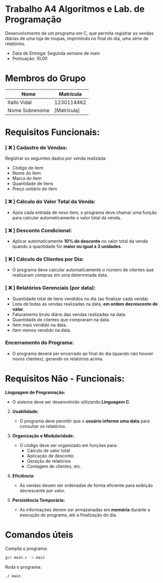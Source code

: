 # Trabalho A4 Algoritmos e Lab. de Programação
Desenvolvimento de um programa em C, que permita registrar as vendas diárias de uma loja de
roupas, imprimindo no final do dia, uma série de relatórios. 

- Data de Entrega: Segunda semana de maio
- Pontuação: 10,00

# Membros do Grupo

| Nome              | Matrícula      |
|-------------------|----------------|
| Itallo Vidal      | 1230114462    |
| Nome Sobrenome    | [Matrícula]    |

# Requisitos Funcionais:
### [ ❌ ] **Cadastro de Vendas:** 
Registrar os seguintes dados por venda realizada:
- Código do item
- Nome do item
- Marca do item
- Quantidade de itens
- Preço unitário do item

### [ ❌ ] **Cálculo do Valor Total da Venda:**
   - Após cada entrada de novo item, o programa deve chamar uma função para calcular automaticamente o valor total da venda.

### [ ❌ ] **Desconto Condicional:**
   - Aplicar automaticamente **10% de desconto** no valor total da venda quando a quantidade for **maior ou igual a 3 unidades**.

### [ ❌ ] **Cálculo de Clientes por Dia:**
   - O programa deve calcular automaticamente o número de clientes que realizaram compras em uma determinada data.

### [ ❌ ] **Relatórios Gerenciais (por data):**
   - Quantidade total de itens vendidos no dia (ao finalizar cada venda).
   - Lista de todas as vendas realizadas na data, **em ordem decrescente de valor**.
   - Faturamento bruto diário das vendas realizadas na data.
   - Quantidade de clientes que compraram na data.
   - Item mais vendido na data.
   - Item menos vendido na data.

### **Encerramento do Programa:**
   - O programa deverá ser encerrado ao final do dia (quando não houver novos clientes), gerando os relatórios acima.

# Requisitos Não - Funcionais:

**Linguagem de Programação:**
   - O sistema deve ser desenvolvido utilizando **Linguagem C**.

2. **Usabilidade:**
   - O programa deve permitir que o **usuário informe uma data** para consultar os relatórios.

3. **Organização e Modularidade:**
   - O código deve ser organizado em funções para:
     - Cálculo de valor total
     - Aplicação de desconto
     - Geração de relatórios
     - Contagem de clientes, etc.

4. **Eficiência:**
   - As vendas devem ser ordenadas de forma eficiente para exibição decrescente por valor.

5. **Persistência Temporária:**
   - As informações devem ser armazenadas em **memória** durante a execução do programa, até a finalização do dia.

# Comandos úteis

Compila o programa:
```bash
gcc main.c -o main
```

Roda o programa:
```bash
./ main
```
